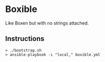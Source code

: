 # Boxible

Like Boxen but with no strings attached.

## Instructions

```
> ./bootstrap.sh
> ansible-playbook -i "local," boxible.yml
```
